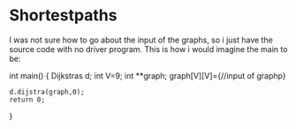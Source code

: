 Shortestpaths
=============
I was not sure how to go about the input of the graphs, so i just have the source code with no driver program. This is how i would imagine the main to be:

int main()
{
	Dijkstras d;
	int V=9;
	int **graph;
	graph[V][V]={//input of graphp}
	
	d.dijstra(graph,0);
	return 0;
}

